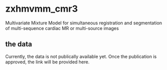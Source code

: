 # zxhmvmm_cmr3
Multivariate Mixture Model for simultaneous registration and segmentation of multi-sequence cardiac MR or multi-source images

## the data
Currently, the data is not publically available yet. Once the publication is approved, the link will be provided here.  
